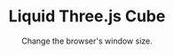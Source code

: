 
<!DOCTYPE html>
<html>
<head>
  <meta charset="utf-8" />
  <title>Three.js sample</title>
  <style>
    body {
      text-align: center;
    }

    canvas { 
      width: 100%; 
      height: 100%;
      border: 1px solid black;
    }
  </style>
</head>

<body>
  <h1>Liquid Three.js Cube</h1>
  <p>Change the browser's window size.</p>
  <script src="https://github.com/mrdoob/three.js/blob/master/build/three.min.js"></script> <!-- 最新の Three.js を取得 -->
  <script>
    var scene = new THREE.Scene(); // Three.js シーンオブジェクトの生成
    var camera = new THREE.PerspectiveCamera(75, window.innerWidth / window.innerHeight, 0.1, 1000); // カメラの設定

    var renderer = window.WebGLRenderingContext ? new THREE.WebGLRenderer() : new THREE.CanvasRenderer();
    renderer.setSize(window.innerWidth, window.innerHeight); // ビューポートの大きさを設定
    document.body.appendChild(renderer.domElement); // レンダラをbodyに紐づけ

    var geometry = new THREE.CubeGeometry(20, 20, 20); // 四角形の生成
    var material = new THREE.MeshBasicMaterial({ color: 0x0000FF }); // マテリアルの作成（青）
    var cube = new THREE.Mesh(geometry, material); // メッシュとマテリアルからオブジェクトを生成
    scene.add(cube); // シーンに配置

    camera.position.z = 50; // カメラをZ軸上に置く

    var render = function () {
      cube.rotation.x += 0.01; // 少しずつ回転
      cube.rotation.y += 0.01;

      renderer.render(scene, camera); // 物体を描画
      requestAnimationFrame(render); // 60fpsで動かす
    };

    render(); // 描画を起動させる
  </script>
</body>
</html>
